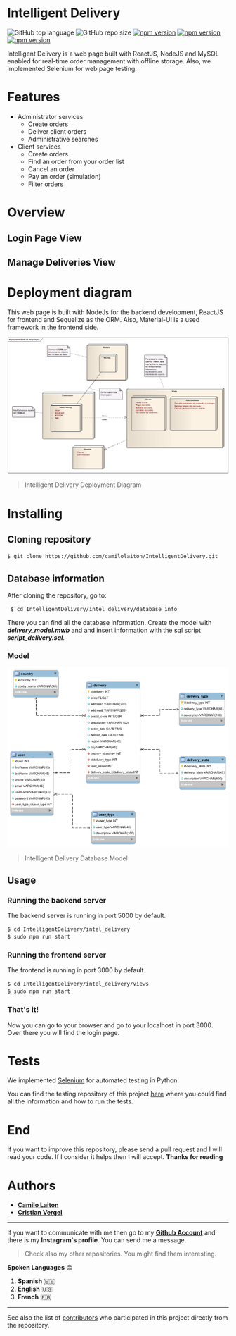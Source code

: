# Intelligent Delivery

![GitHub top language](https://img.shields.io/github/languages/top/camilolaiton/IntelligentDelivery)
![GitHub repo size](https://img.shields.io/github/repo-size/camilolaiton/IntelligentDelivery)
[![npm version](https://badge.fury.io/js/react.svg)](https://badge.fury.io/js/react)
[![npm version](https://badge.fury.io/js/node.svg)](https://badge.fury.io/js/node)
[![npm version](https://badge.fury.io/js/sequelize.svg)](https://badge.fury.io/js/sequelize)

Intelligent Delivery is a web page built with ReactJS, NodeJS and MySQL enabled for real-time order management with offline storage. Also, we implemented Selenium for web page testing.

# Features

+ Administrator services
    + Create orders
    + Deliver client orders
    + Administrative searches
+ Client services
    + Create orders
    + Find an order from your order list
    + Cancel an order
	+ Pay an order (simulation)
	+ Filter orders

# Overview

## Login Page View
## Manage Deliveries View

#  Deployment diagram
This web page is built with NodeJs for the backend development, ReactJS for frontend and Sequelize as the ORM. Also, Material-UI is a used framework in the frontend side.

![DeploymentDiagram](https://raw.githubusercontent.com/camilolaiton/IntelligentDelivery/master/deployment%20diagram/deployment%20diagram.png)

> Intelligent Delivery Deployment Diagram

# Installing
## Cloning repository 
```sh
$ git clone https://github.com/camilolaiton/IntelligentDelivery.git
```

## Database information
After cloning the repository, go to:

```sh
 $ cd IntelligentDelivery/intel_delivery/database_info
```
There you can find all the database information. Create the model with ***delivery_model.mwb*** and and insert information with the sql script ***script_delivery.sql***.

### Model

![DatabaseModel](https://raw.githubusercontent.com/camilolaiton/IntelligentDelivery/master/intel_delivery/database_info/intel_delivery_model.png)

> Intelligent Delivery Database Model

## Usage

### Running the backend server

The backend server is running in port 5000 by default.

```sh
$ cd IntelligentDelivery/intel_delivery
$ sudo npm run start
```

### Running the frontend server

The frontend is running in port 3000 by default.

```sh
$ cd IntelligentDelivery/intel_delivery/views
$ sudo npm run start
```

### That's it! 

Now you can go to your browser and go to your localhost in port 3000. Over there you will find the login page.

# Tests
We implemented [Selenium](https://www.selenium.dev/) for automated testing in Python.

You can find the testing repository of this project [here](https://github.com/cristianvergel5/Test_Intel_Delivery) where you could find all the information and how to run the tests.

# End
  If you want to improve this repository, please send a pull request and I will read your code. If I consider it helps then I will accept.
  **Thanks for reading**

# Authors
- [**Camilo Laiton**](https://github.com/camilolaiton)
- [**Cristian Vergel**](https://github.com/cristianvergel5)

------------
If you want to communicate with me then go to my [**Github Account**](https://github.com/camilolaiton) and there is my **Instagram's profile**. You can send me a message.

> Check also my other repositories. You might find them interesting.

**Spoken Languages** :blush:
1. **Spanish** :es:
2. **English** :us:
3. **French** :fr:

------------

See also the list of [contributors](https://github.com/camilolaiton/IntelligentDelivery/graphs/contributors) who participated in this project directly from the repository.